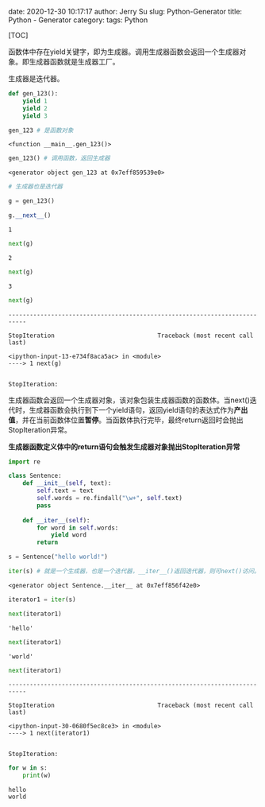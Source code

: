 date: 2020-12-30 10:17:17
author: Jerry Su
slug: Python-Generator
title: Python - Generator
category: 
tags: Python

[TOC]

函数体中存在yield关键字，即为生成器。调用生成器函数会返回一个生成器对象。即生成器函数就是生成器工厂。

生成器是迭代器。


```python
def gen_123():
    yield 1
    yield 2
    yield 3
```


```python
gen_123 # 是函数对象
```




    <function __main__.gen_123()>




```python
gen_123() # 调用函数，返回生成器
```




    <generator object gen_123 at 0x7eff859539e0>




```python
# 生成器也是迭代器

g = gen_123()
```


```python
g.__next__()
```




    1




```python
next(g)
```




    2




```python
next(g)
```




    3




```python
next(g)
```


    ---------------------------------------------------------------------------

    StopIteration                             Traceback (most recent call last)

    <ipython-input-13-e734f8aca5ac> in <module>
    ----> 1 next(g)
    

    StopIteration: 


生成器函数会返回一个生成器对象，该对象包装生成器函数的函数体。当next()迭代时，生成器函数会执行到下一个yield语句，返回yield语句的表达式作为**产出值**，并在当前函数体位置**暂停**。当函数体执行完毕，最终return返回时会抛出StopIteration异常。

**生成器函数定义体中的return语句会触发生成器对象抛出StopIteration异常**


```python
import re

class Sentence:
    def __init__(self, text):
        self.text = text
        self.words = re.findall("\w+", self.text)
        pass
    
    def __iter__(self):
        for word in self.words:
            yield word
        return
```


```python
s = Sentence("hello world!")
```


```python
iter(s) # 就是一个生成器，也是一个迭代器，__iter__()返回迭代器，则可next()访问。
```




    <generator object Sentence.__iter__ at 0x7eff856f42e0>




```python
iterator1 = iter(s)
```


```python
next(iterator1)
```




    'hello'




```python
next(iterator1)
```




    'world'




```python
next(iterator1)
```


    ---------------------------------------------------------------------------

    StopIteration                             Traceback (most recent call last)

    <ipython-input-30-0680f5ec8ce3> in <module>
    ----> 1 next(iterator1)
    

    StopIteration: 



```python
for w in s:
    print(w)
```

    hello
    world



```python

```
